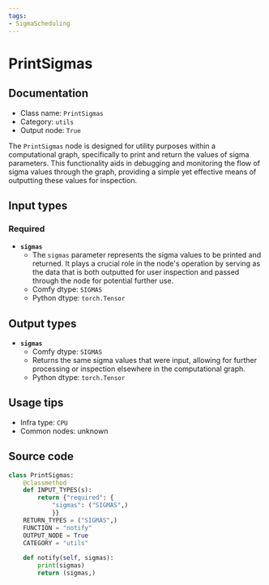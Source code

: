 ```yaml
---
tags:
- SigmaScheduling
---
```


# PrintSigmas
## Documentation
- Class name: `PrintSigmas`
- Category: `utils`
- Output node: `True`

The `PrintSigmas` node is designed for utility purposes within a computational graph, specifically to print and return the values of sigma parameters. This functionality aids in debugging and monitoring the flow of sigma values through the graph, providing a simple yet effective means of outputting these values for inspection.
## Input types
### Required
- **`sigmas`**
    - The `sigmas` parameter represents the sigma values to be printed and returned. It plays a crucial role in the node's operation by serving as the data that is both outputted for user inspection and passed through the node for potential further use.
    - Comfy dtype: `SIGMAS`
    - Python dtype: `torch.Tensor`
## Output types
- **`sigmas`**
    - Comfy dtype: `SIGMAS`
    - Returns the same sigma values that were input, allowing for further processing or inspection elsewhere in the computational graph.
    - Python dtype: `torch.Tensor`
## Usage tips
- Infra type: `CPU`
- Common nodes: unknown


## Source code
```python
class PrintSigmas:
    @classmethod
    def INPUT_TYPES(s):
        return {"required": {
            "sigmas": ("SIGMAS",)
            }}
    RETURN_TYPES = ("SIGMAS",)
    FUNCTION = "notify"
    OUTPUT_NODE = True
    CATEGORY = "utils"
    
    def notify(self, sigmas):
        print(sigmas)
        return (sigmas,)

```
